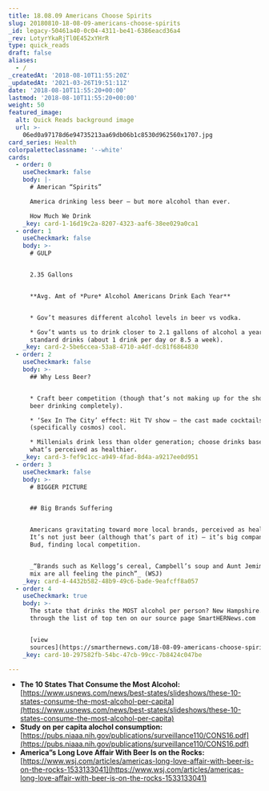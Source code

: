 ```yaml
---
title: 18.08.09 Americans Choose Spirits
slug: 20180810-18-08-09-americans-choose-spirits
_id: legacy-50461a40-0c04-4311-be41-6386eacd36a4
_rev: LotyrYkaRjTl0E452xYHrR
type: quick_reads
draft: false
aliases:
  - /
_createdAt: '2018-08-10T11:55:20Z'
_updatedAt: '2021-03-26T19:51:11Z'
date: '2018-08-10T11:55:20+00:00'
lastmod: '2018-08-10T11:55:20+00:00'
weight: 50
featured_image:
  alt: Quick Reads background image
  url: >-
    06ed0a97178d6e94735213aa69db06b1c8530d962560x1707.jpg
card_series: Health
colorpaletteclassname: '--white'
cards:
  - order: 0
    useCheckmark: false
    body: |-
      # American “Spirits”

      America drinking less beer – but more alcohol than ever.

      How Much We Drink
    _key: card-1-16d19c2a-8207-4323-aaf6-38ee029a0ca1
  - order: 1
    useCheckmark: false
    body: >-
      # GULP


      2.35 Gallons


      **Avg. Amt of *Pure* Alcohol Americans Drink Each Year**


      * Gov’t measures different alcohol levels in beer vs vodka.

      * Gov’t wants us to drink closer to 2.1 gallons of alcohol a year orA 448
      standard drinks (about 1 drink per day or 8.5 a week).
    _key: card-2-5be6ccea-53a8-4710-a4df-dc81f6864830
  - order: 2
    useCheckmark: false
    body: >-
      ## Why Less Beer?


      * Craft beer competition (though that’s not making up for the shortfall in
      beer drinking completely).

      * ‘Sex In The City’ effect: Hit TV show – the cast made cocktails
      (specifically cosmos) cool.

      * Millenials drink less than older generation; choose drinks based on
      what’s perceived as healthier.
    _key: card-3-fef9c1cc-a949-4fad-8d4a-a9217ee0d951
  - order: 3
    useCheckmark: false
    body: >-
      # BIGGER PICTURE


      ## Big Brands Suffering


      Americans gravitating toward more local brands, perceived as healthier.
      It’s not just beer (although that’s part of it) – it’s big companies, like
      Bud, finding local competition.


      _“Brands such as Kellogg’s cereal, Campbell’s soup and Aunt Jemima pancake
      mix are all feeling the pinch”_ (WSJ)
    _key: card-4-4432b582-48b9-49c6-bade-9eafcff8a057
  - order: 4
    useCheckmark: true
    body: >-
      The state that drinks the MOST alcohol per person? New Hampshire. Click
      through the list of top ten on our source page SmartHERNews.com


      [view
      sources](https://smarthernews.com/18-08-09-americans-choose-spirits/)
    _key: card-10-297582fb-54bc-47cb-99cc-7b8424c047be

---
```

* **The 10 States That Consume the Most Alcohol:**  
[https://www.usnews.com/news/best-states/slideshows/these-10-states-consume-the-most-alcohol-per-capita](https://www.usnews.com/news/best-states/slideshows/these-10-states-consume-the-most-alcohol-per-capita)
* **Study on per capita alochol consumption:**  
[https://pubs.niaaa.nih.gov/publications/surveillance110/CONS16.pdf](https://pubs.niaaa.nih.gov/publications/surveillance110/CONS16.pdf)
* **America”s Long Love Affair With Beer Is on the Rocks:**  
[https://www.wsj.com/articles/americas-long-love-affair-with-beer-is-on-the-rocks-1533133041](https://www.wsj.com/articles/americas-long-love-affair-with-beer-is-on-the-rocks-1533133041)